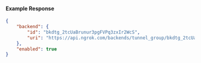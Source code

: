 <!-- Code generated for API Clients. DO NOT EDIT. -->

#### Example Response

```json
{
	"backend": {
		"id": "bkdtg_2tcUaBrunur3pgFVPq3zxIr2WcS",
		"uri": "https://api.ngrok.com/backends/tunnel_group/bkdtg_2tcUaBrunur3pgFVPq3zxIr2WcS"
	},
	"enabled": true
}
```
